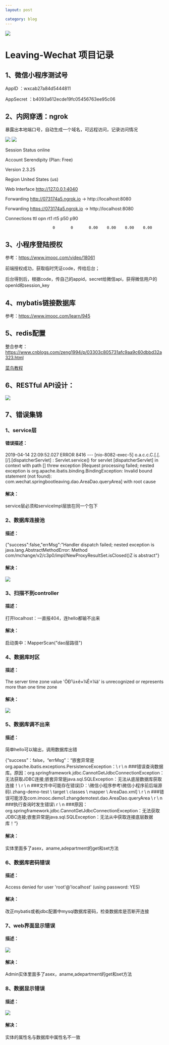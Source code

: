 ```yaml
---
layout: post

category: blog
---
```

<img src="/images/fulls/03.jpg" class="fit image"> 

# Leaving-Wechat 项目记录

## 1、微信小程序测试号

AppID ：wxcab27a84d5444811

AppSecret ：b4093a612ecde19fc05456763ee95c06

## 2、内网穿透：ngrok

暴露出本地端口号，自动生成一个域名，可远程访问，记录访问情况

<img src="/images/leavings/ngrok01.jpg" class="fit image"> 

<img src="/images/leavings/ngrok02.jpg" class="fit image"> 


Session Status           online

Account                  Serendipity (Plan: Free)

Version                  2.3.25

Region                   United States (us)

Web Interface            http://127.0.0.1:4040

Forwarding               http://073174a5.ngrok.io -> http://localhost:8080

Forwarding               https://073174a5.ngrok.io -> http://localhost:8080

Connections              ttl     opn     rt1     rt5     p50     p90

                         0       0       0.00    0.00    0.00    0.00


## 3、小程序登陆授权

参考：https://www.imooc.com/video/18061


前端授权成功，获取临时凭证code，传给后台；


后台得到后，根据code，传自己的appid，secret给微信api，获得微信用户的openId和session_key


## 4、mybatis链接数据库

参考：https://www.imooc.com/learn/945


## 5、redis配置

整合参考：https://www.cnblogs.com/zeng1994/p/03303c805731afc9aa9c60dbbd32a323.html


[菜鸟教程](https://www.runoob.com/redis/redis-tutorial.html)


## 6、RESTful API设计：

<img src="/images/leavings/APIdesign.jpg" class="fit image"> 


## 7、错误集锦


### 1、service层

#### 错误描述：
2019-04-14 22:09:52.027 ERROR 8416 --- [nio-8082-exec-5] o.a.c.c.C.[.[.[/].[dispatcherServlet]    : Servlet.service() for servlet [dispatcherServlet] in context with path [] threw exception [Request processing failed; nested exception is org.apache.ibatis.binding.BindingException: Invalid bound statement (not found): com.wechat.springbootleaving.dao.AreaDao.queryArea] with root cause

#### 解决：

service层必须和serviceImpl层放在同一个包下

### 2、数据库连接池

#### 描述： 

{"success":false,"errMsg":"Handler dispatch failed; nested exception is java.lang.AbstractMethodError: Method com/mchange/v2/c3p0/impl/NewProxyResultSet.isClosed()Z is abstract"}

#### 解决：

<img src="/images/leavings/lianjiechi.jpg" class="fit image"> 

### 3、扫描不到controller

#### 描述：

打开localhost：一直报404，连hello都输不出来

#### 解决：

启动类中：MapperScan("dao层路径")

### 4、数据库时区

#### 描述：

The server time zone value 'ÖÐ¹ú±ê×¼Ê±¼ä' is unrecognized or represents more than one time zone

#### 解决：
<img src="/images/leavings/shiqu.jpg" class="fit image"> 

### 5、数据库调不出来

#### 描述：

简单hello可以输出，调用数据库出错

{“success”：false，“errMsg”：“嵌套异常是org.apache.ibatis.exceptions.PersistenceException：\ r \ n ###错误查询数据库。原因：org.springframework.jdbc.CannotGetJdbcConnectionException：无法获取JDBC连接;嵌套异常是java.sql.SQLException：无法从底层数据库获取连接！\ r \ n ###文件中可能存在错误[D：\微信小程序参考\微信小程序前后端源码\ zhang-demo-test \ target \ classes \ mapper \ AreaDao.xml] \ r \ n ###错误可能涉及com.imooc.demo1.zhangdemotest.dao.AreaDao.queryArea \ r \ n ###执行查询时发生错误\ r \ n ###原因：org.springframework.jdbc.CannotGetJdbcConnectionException：无法获取JDBC连接;嵌套异常是java.sql.SQLException：无法从中获取连接底层数据库！“}

#### 解决：

实体里面多了asex，aname,adepartment的get和set方法

### 6、数据库密码错误

#### 描述：

Access denied for user 'root'@'localhost' (using password: YES) 

#### 解决：

改正mybatis或者jdbc配置中mysql数据库密码，检查数据库是否断开连接

### 7、web界面显示错误

#### 描述：
<img src="/images/leavings/webWrong.jpg" class="fit image"> 

#### 解决：

Admin实体里面多了asex，aname,adepartment的get和set方法

### 8、数据显示错误

#### 描述：
<img src="/images/leavings/dataDisplay.jpg" class="fit image"> 

#### 解决：

实体的属性名与数据库中属性名不一致
